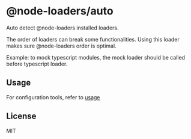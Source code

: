 # @node-loaders/auto

Auto detect @node-loaders installed loaders.

The order of loaders can break some functionalities.
Using this loader makes sure @node-loaders order is optimal.

Example: to mock typescript modules, the mock loader should be called before typescript loader.

## Usage

For configuration tools, refer to [usage](https://github.com/node-loaders/loaders#usage)

## License

MIT
